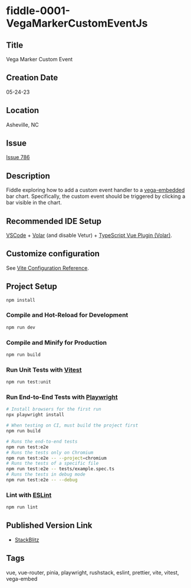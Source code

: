 fiddle-0001-VegaMarkerCustomEventJs
======


## Title

Vega Marker Custom Event


## Creation Date

05-24-23


## Location

Asheville, NC


## Issue

[Issue 786](https://github.com/bradyhouse/house/issues/786)


## Description

Fiddle exploring how to add a custom event handler to a [vega-embedded](https://www.npmjs.com/package/vega-embed) bar chart. Specifically, the custom event should be triggered by clicking a bar visible in the chart.  


## Recommended IDE Setup

[VSCode](https://code.visualstudio.com/) + [Volar](https://marketplace.visualstudio.com/items?itemName=Vue.volar) (and disable Vetur) + [TypeScript Vue Plugin (Volar)](https://marketplace.visualstudio.com/items?itemName=Vue.vscode-typescript-vue-plugin).

## Customize configuration

See [Vite Configuration Reference](https://vitejs.dev/config/).

## Project Setup

```sh
npm install
```

### Compile and Hot-Reload for Development

```sh
npm run dev
```

### Compile and Minify for Production

```sh
npm run build
```

### Run Unit Tests with [Vitest](https://vitest.dev/)

```sh
npm run test:unit
```

### Run End-to-End Tests with [Playwright](https://playwright.dev)

```sh
# Install browsers for the first run
npx playwright install

# When testing on CI, must build the project first
npm run build

# Runs the end-to-end tests
npm run test:e2e
# Runs the tests only on Chromium
npm run test:e2e -- --project=chromium
# Runs the tests of a specific file
npm run test:e2e -- tests/example.spec.ts
# Runs the tests in debug mode
npm run test:e2e -- --debug
```

### Lint with [ESLint](https://eslint.org/)

```sh
npm run lint
```

## Published Version Link

* [StackBlitz](https://stackblitz.com/edit/vitejs-vite-lfwwsn?file=package.json)


## Tags

vue, vue-router, pinia, playwright, rushstack, eslint, prettier, vite, vitest, vega-embed
